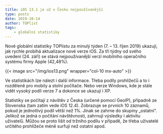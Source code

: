 ```yaml
---
title: iOS 13.1 je už v Česku nejpoužívanější
type: posts
date: 2019-10-14
author: TOPlist
tags:
    - globální statistiky
---
```

Nové globální statistiky TOPlistu za minulý týden (7. – 13. říjen 2019) ukazují, jak rychle probíhá aktualizace nové verze iOS. Za tři týdny od svého uvedení (24. září) se stává nejpoužívanější verzí mobilního operačního systému firmy Apple (42,48%).

{{< image src="/img/ios13.png" wrapper="col-10 mx-auto" >}}

Ve statistikách lze nálezt i další informace. Třeba podíly prohlížečů a to i rozděleně pro mobily a stolní počítače. Nebo verze Windows, kde je stále vidět vysoký podíl verze 7 a dokonce se ukazují i XP.

Statistiky se počítají z návštěv z Česka (určené pomocí GeoIP), případně ze Slovenska (tam zatím vede iOS 12.4). Zobrazuje se prvních 10 záznamů, pokud je jednotlivý podíl větší než 1%. Jinak se zahrne do skupiny „ostatní“. Jelikož se jedná o počítání návštěvnosti, zahrnují výsledky i aktivitu uživatelů. Můžou se proto lišit od tržního podílu v případě, že třeba uživatelé určitého prohlížeče méně surfují než ostatní apod.